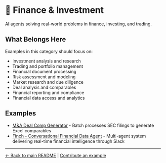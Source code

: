 # 💼 Finance & Investment

AI agents solving real-world problems in finance, investing, and trading.

## What Belongs Here

Examples in this category should focus on:
- Investment analysis and research
- Trading and portfolio management
- Financial document processing
- Risk assessment and modeling
- Market research and due diligence
- Deal analysis and comparables
- Financial reporting and compliance
- Financial data access and analytics

## Examples

- [M&A Deal Comp Generator](m-and-a-deal-comp.md) - Batch processes SEC filings to generate Excel comparables
- [Finch - Conversational Financial Data Agent](uber-finch-financial-data-agent.md) - Multi-agent system delivering real-time financial intelligence through Slack

---

[← Back to main README](../../README.md) | [Contribute an example](../../CONTRIBUTING.md)
